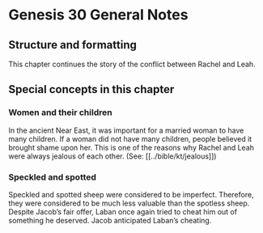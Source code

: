 # Genesis 30 General Notes
## Structure and formatting

This chapter continues the story of the conflict between Rachel and Leah.

## Special concepts in this chapter

### Women and their children
In the ancient Near East, it was important for a married woman to have many children. If a woman did not have many children, people believed it brought shame upon her. This is one of the reasons why Rachel and Leah were always jealous of each other. (See: [[../bible/kt/jealous]])

### Speckled and spotted
Speckled and spotted sheep were considered to be imperfect. Therefore, they were considered to be much less valuable than the spotless sheep. Despite Jacob’s fair offer, Laban once again tried to cheat him out of something he deserved. Jacob anticipated Laban’s cheating.